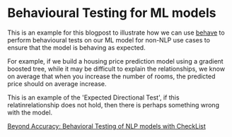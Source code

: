 # Behavioural Testing for ML models

This is an example for this blogpost to illustrate how we can use [behave](https://behave.readthedocs.io/en/stable/index.html) to perform behavioural tests on our ML model for non-NLP use cases to ensure that the model is behaving as expected.

For example, if we build a housing price prediction model using a gradient boosted tree, while it may be difficult to explain the relationships, we know on average that when you increase the number of rooms, the predicted price should on average increase. 

This is an example of the 'Expected Directional Test', if this relatinrelationship does not hold, then there is perhaps something wrong with the model.

[Beyond Accuracy: Behavioral Testing of NLP models with CheckList](https://arxiv.org/abs/2005.04118)
